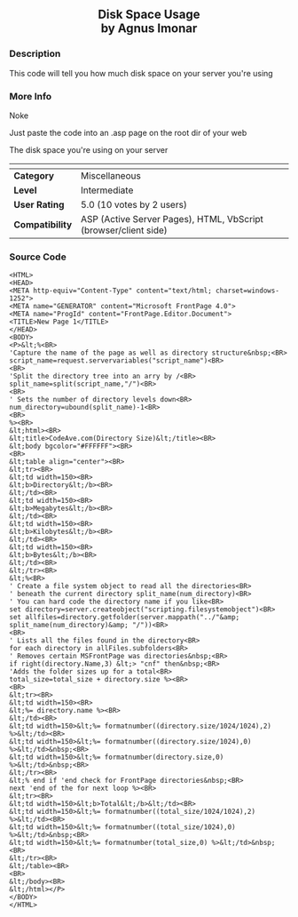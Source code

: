 ﻿<div align="center">

## Disk Space Usage<br/>by Agnus Imonar


</div>

### Description

This code will tell you how much disk space on your server you're using
 
### More Info
 
Noke

Just paste the code into an .asp page on the root dir of your web

The disk space you're using on your server


<span>             |<span>
---                |---
**Category**       |Miscellaneous
**Level**          |Intermediate
**User Rating**    |5.0 (10 votes by 2 users)|
**Compatibility**  |ASP (Active Server Pages), HTML, VbScript (browser/client side)






### Source Code

```
<HTML>
<HEAD>
<META http-equiv="Content-Type" content="text/html; charset=windows-1252">
<META name="GENERATOR" content="Microsoft FrontPage 4.0">
<META name="ProgId" content="FrontPage.Editor.Document">
<TITLE>New Page 1</TITLE>
</HEAD>
<BODY>
<P>&lt;%<BR>
'Capture the name of the page as well as directory structure&nbsp;<BR>
script_name=request.servervariables("script_name")<BR>
<BR>
'Split the directory tree into an arry by /<BR>
split_name=split(script_name,"/")<BR>
<BR>
' Sets the number of directory levels down<BR>
num_directory=ubound(split_name)-1<BR>
<BR>
%><BR>
&lt;html><BR>
&lt;title>CodeAve.com(Directory Size)&lt;/title><BR>
&lt;body bgcolor="#FFFFFF"><BR>
<BR>
&lt;table align="center"><BR>
&lt;tr><BR>
&lt;td width=150><BR>
&lt;b>Directory&lt;/b><BR>
&lt;/td><BR>
&lt;td width=150><BR>
&lt;b>Megabytes&lt;/b><BR>
&lt;/td><BR>
&lt;td width=150><BR>
&lt;b>Kilobytes&lt;/b><BR>
&lt;/td><BR>
&lt;td width=150><BR>
&lt;b>Bytes&lt;/b><BR>
&lt;/td><BR>
&lt;/tr><BR>
&lt;%<BR>
' Create a file system object to read all the directories<BR>
' beneath the current directory split_name(num_directory)<BR>
' You can hard code the directory name if you like<BR>
set directory=server.createobject("scripting.filesystemobject")<BR>
set allfiles=directory.getfolder(server.mappath("../"&amp; split_name(num_directory)&amp; "/"))<BR>
<BR>
' Lists all the files found in the directory<BR>
for each directory in allFiles.subfolders<BR>
' Removes certain MSFrontPage was directories&nbsp;<BR>
if right(directory.Name,3) &lt;> "cnf" then&nbsp;<BR>
'Adds the folder sizes up for a total<BR>
total_size=total_size + directory.size %><BR>
<BR>
&lt;tr><BR>
&lt;td width=150><BR>
&lt;%= directory.name %><BR>
&lt;/td><BR>
&lt;td width=150>&lt;%= formatnumber((directory.size/1024/1024),2) %>&lt;/td><BR>
&lt;td width=150>&lt;%= formatnumber((directory.size/1024),0) %>&lt;/td>&nbsp;<BR>
&lt;td width=150>&lt;%= formatnumber(directory.size,0) %>&lt;/td>&nbsp;<BR>
&lt;/tr><BR>
&lt;% end if 'end check for FrontPage directories&nbsp;<BR>
next 'end of the for next loop %><BR>
&lt;tr><BR>
&lt;td width=150>&lt;b>Total&lt;/b>&lt;/td><BR>
&lt;td width=150>&lt;%= formatnumber((total_size/1024/1024),2) %>&lt;/td><BR>
&lt;td width=150>&lt;%= formatnumber((total_size/1024),0) %>&lt;/td>&nbsp;<BR>
&lt;td width=150>&lt;%= formatnumber(total_size,0) %>&lt;/td>&nbsp;<BR>
&lt;/tr><BR>
&lt;/table><BR>
<BR>
&lt;/body><BR>
&lt;/html></P>
</BODY>
</HTML>
```
